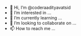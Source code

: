 - 👋 Hi, I’m @coderaadityavatsid
- 👀 I’m interested in ...
- 🌱 I’m currently learning ...
- 💞️ I’m looking to collaborate on ...
- 📫 How to reach me ...

<!---
coderaadityavatsid/coderaadityavatsid is a ✨ special ✨ repository because its `README.md` (this file) appears on your GitHub profile.
You can click the Preview link to take a look at your changes.
--->
